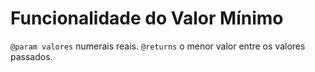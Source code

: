 # Funcionalidade do Valor Mínimo

``@param valores`` numerais reais.
``@returns`` o menor valor entre os valores passados.
